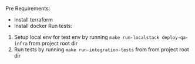 Pre Requirements: 
- Install terraform
- Install docker
Run  tests:
1. Setup local env for test env by running `make run-localstack deploy-qa-infra` from project root dir
2. Run tests by running `make run-integration-tests` from from project root dir